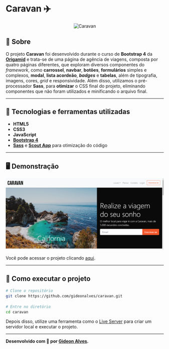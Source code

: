 # Caravan ✈️
<p align="center">
<img src="https://i.imgur.com/T8U9qQc.png" alt="Caravan" title="Caravan">
</p>

## 📖 Sobre   
O projeto **Caravan** foi desenvolvido durante o curso de **Bootstrap 4** da **[Origamid](https://www.origamid.com/)** e trata-se de uma página de agência de viagens, composta por quatro páginas diferentes, que exploram diversos componentes do _framework_, como **carrossel**, **navbar**, **botões**, **formulários** simples e complexos, **modal**, **lista acordeão**, **_badges_** e **tabelas**, além de tipografia, imagens, cores, _grid_ e responsividade. Além disso, utilizamos o pré-processador **Sass**, para **otimizar** o CSS final do projeto, eliminando componentes que não foram utilizados e minificando o arquivo final.

---

## 🚀 Tecnologias e ferramentas utilizadas
- **HTML5**
- **CSS3**
- **JavaScript**
- **[Bootstrap 4](https://getbootstrap.com/)**
- **[Sass](https://sass-lang.com/)** e **[Scout App](https://scout-app.io/)** para otimização do código
---

## 🖥️ Demonstração
[![Caravan](img/caravan.png "Clique para acessar o projeto")](https://devmagno.github.io/caravan/src/pages/index.html "Clique para acessar o projeto")   

Você pode acessar o projeto clicando [aqui](https://zippy-dusk-46cb76.netlify.app).

---


## 🔧 Como executar o projeto
```bash
# Clone o repositório
git clone https://github.com/gideonalves/caravan.git

# Entre no diretório
cd caravan
```
Depois disso, utilize uma ferramenta como o [Live Server](https://marketplace.visualstudio.com/items?itemName=ritwickdey.LiveServer) para criar um servidor local e executar o projeto.

---

**Desenvolvido com 💙 por [Gideon Alves](https://github.com/gideonalves).**